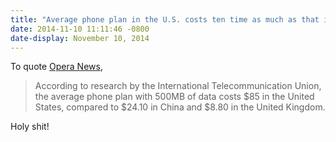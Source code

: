 ```yaml
---
title: "Average phone plan in the U.S. costs ten time as much as that in the U.K."
date: 2014-11-10 11:11:46 -0800
date-display: November 10, 2014
---
```

To quote [Opera News](http://blogs.opera.com/news/2014/11/mobile-data-anyway/),

> According to research by the International Telecommunication Union, the average phone plan with 500MB of data costs $85 in the United States, compared to $24.10 in China and $8.80 in the United Kingdom.

Holy shit!

